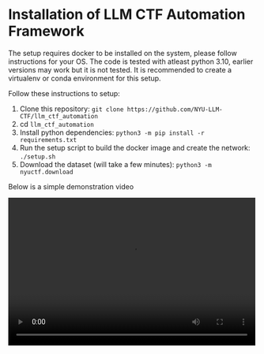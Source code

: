 # Installation of LLM CTF Automation Framework

The setup requires docker to be installed on the system, please follow instructions for your OS. The code is tested with atleast python 3.10, earlier versions may work but it is not tested. It is recommended to create a virtualenv or conda environment for this setup.

Follow these instructions to setup:

1. Clone this repository: `git clone https://github.com/NYU-LLM-CTF/llm_ctf_automation`
2. cd `llm_ctf_automation`
3. Install python dependencies: `python3 -m pip install -r requirements.txt`
4. Run the setup script to build the docker image and create the network: `./setup.sh`
5. Download the dataset (will take a few minutes): `python3 -m nyuctf.download`

Below is a simple demonstration video

<video src="../video/setup_demo.mp4" controls="controls" width="500" height="300"></video>
